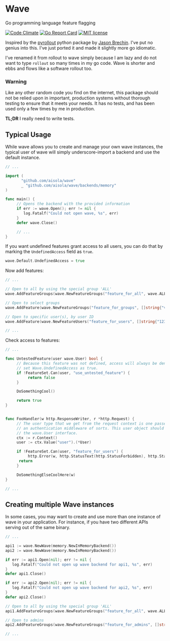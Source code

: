 Wave
====

Go programming language feature flagging

[![Code Climate](https://codeclimate.com/github/aisola/wave/badges/gpa.svg)](https://codeclimate.com/github/aisola/wave)
[![Go Report Card](https://goreportcard.com/badge/github.com/aisola/wave)](https://goreportcard.com/report/github.com/aisola/wave)
[![MIT license](http://img.shields.io/badge/license-MIT-brightgreen.svg)](http://opensource.org/licenses/MIT)

Inspired by the [pyrollout](https://github.com/brechin/pyrollout) python
package by [Jason Brechin](https://github.com/brechin). I've put no genius
into this. I've just ported it and made it slightly more go idiomatic.

I've renamed it from rollout to wave simply because I am lazy and do not want
to type `rollout` so many times in my go code. Wave is shorter and ebbs and
flows like a software rollout too.

### Warning

Like any other random code you find on the internet, this package should not be
relied upon in important, production systems without thorough testing to ensure
that it meets your needs. It has no tests, and has been used only a few times by
me in production.

**TL;DR** I really need to write tests.

## Typical Usage

While wave allows you to create and manage your own wave instances, the typical
user of wave will simply underscore-import a backend and use the default instance.

```go
// ...

import (
       "github.com/aisola/wave"
       _ "github.com/aisola/wave/backends/memory"
)

func main() {
     // Opens the backend with the provided information
     if err := wave.Open(); err != nil {
     	log.Fatalf("Could not open wave, %s", err)
     }
     defer wave.Close()

     // ...
}
```

If you want undefined features grant access to all users, you can do that by
marking the `UndefinedAccess` field as `true`.

```go
wave.Default.UndefinedAccess = true
```

Now add features:

```go
// ...

// Open to all by using the special group 'ALL'
wave.AddFeatureGroups(wave.NewFeatureGroups("feature_for_all", wave.ALL))

// Open to select groups
wave.AddFeature(wave.NewFeatureGroups("feature_for_groups", []string{"vip", "early-adopter"}))

// Open to specific user(s), by user ID
wave.AddFeature(wave.NewFeatureUsers("feature_for_users", []string{"123", "456", "789"}))

// ...
```

Check access to features:

```go
// ...

func UntestedFeature(user wave.User) bool {
     // Because this feature was not defined, access will always be denied, unless you've
     // set Wave.UndefinedAccess as true.
     if !FeatureSet.Can(user, "use_untested_feature") {
     	  return false
     }

     DoSomethingCool()

     return true
}


func FooHandler(w http.ResponseWriter, r *http.Request) {
     // The user type that we get from the request context is one passed in by
     // an authentication middleware of sorts. This user object should implement
     // the wave.User interface.
     ctx := r.Context()
     user := ctx.Value("user").(*User)

     if !FeatureSet.Can(user, "feature_for_users") {
     	  http.Error(w, http.StatusText(http.StatusForbidden), http.StatusForbidden)
	  return
     }

     DoSomethingElseCoolHere(w)
}

// ...
```

## Creating multiple Wave instances

In some cases, you may want to create and use more than one instance of wave in
your application. For instance, if you have two different APIs serving out of
the same binary.

```go
// ...

api1 := wave.NewWave(memory.NewInMemoryBackend())
api2 := wave.NewWave(memory.NewInMemoryBackend())

if err := api1.Open(nil); err != nil {
   log.Fatalf("Could not open up wave backend for api1, %s", err)
}
defer api1.Close()

if err := api2.Open(nil); err != nil {
   log.Fatalf("Could not open up wave backend for api2, %s", err)
}
defer api2.Close()

// Open to all by using the special group 'ALL'
api1.AddFeatureGroups(wave.NewFeatureGroups("feature_for_all", wave.ALL))

// Open to admins
api2.AddFeatureGroups(wave.NewFeatureGroups("feature_for_admins", []string{"admins"}))

// ...
```
